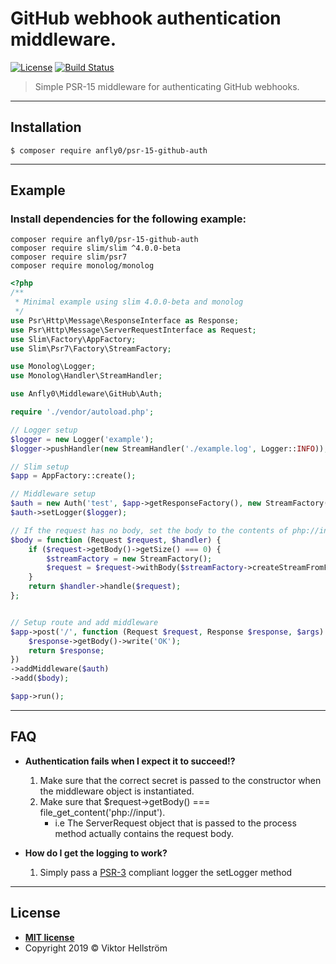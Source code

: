 # GitHub webhook authentication middleware. 
[![License](https://img.shields.io/github/license/anfly0/PSR-15-github-auth)](https://badges.mit-license.org)
[![Build Status](https://travis-ci.com/anfly0/PSR-15-github-auth.svg?branch=master)](https://travis-ci.com/anfly0/PSR-15-github-auth)
> Simple PSR-15 middleware for authenticating GitHub webhooks.
---

## Installation

```shell
$ composer require anfly0/psr-15-github-auth
```
---
## Example
### Install dependencies for the following example:
```Shell
composer require anfly0/psr-15-github-auth
composer require slim/slim ^4.0.0-beta
composer require slim/psr7
composer require monolog/monolog
``` 
```php
<?php
/**
 * Minimal example using slim 4.0.0-beta and monolog 
 */
use Psr\Http\Message\ResponseInterface as Response;
use Psr\Http\Message\ServerRequestInterface as Request;
use Slim\Factory\AppFactory;
use Slim\Psr7\Factory\StreamFactory;

use Monolog\Logger;
use Monolog\Handler\StreamHandler;

use Anfly0\Middleware\GitHub\Auth;

require './vendor/autoload.php';

// Logger setup
$logger = new Logger('example');
$logger->pushHandler(new StreamHandler('./example.log', Logger::INFO));

// Slim setup
$app = AppFactory::create();

// Middleware setup
$auth = new Auth('test', $app->getResponseFactory(), new StreamFactory());
$auth->setLogger($logger);

// If the request has no body, set the body to the contents of php://input.
$body = function (Request $request, $handler) {
    if ($request->getBody()->getSize() === 0) {
        $streamFactory = new StreamFactory();
        $request = $request->withBody($streamFactory->createStreamFromFile('php://input'));
    }
    return $handler->handle($request);
};


// Setup route and add middleware
$app->post('/', function (Request $request, Response $response, $args) {
    $response->getBody()->write('OK');
    return $response;
})
->addMiddleware($auth)
->add($body);

$app->run();
```


---

## FAQ

- **Authentication fails when I expect it to succeed!?**
    1. Make sure that the correct secret is passed to the constructor when the middleware object is instantiated.
    2. Make sure that $request->getBody() === file_get_content('php://input').
        - i.e The ServerRequest object that is passed to the process method actually contains the request body.

- **How do I get the logging to work?**
    1. Simply pass a [PSR-3](https://www.php-fig.org/psr/psr-3/) compliant logger the setLogger method
---


## License



- **[MIT license](http://opensource.org/licenses/mit-license.php)**
- Copyright 2019 © Viktor Hellström
